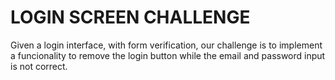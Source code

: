 # LOGIN SCREEN CHALLENGE

Given a login interface, with form verification, our challenge is to implement a funcionality to remove the login button while the email and password input is not correct.